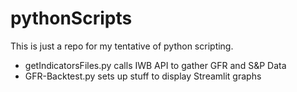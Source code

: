 # pythonScripts
This is just a repo for my tentative of python scripting.

 - getIndicatorsFiles.py calls IWB API to gather GFR and S&P Data
 - GFR-Backtest.py sets up stuff to display Streamlit graphs
 
